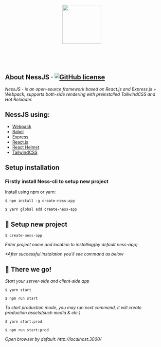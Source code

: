 <p align="center">
  <a href="https://nessjs.org">
		<br/><br/><br/><br/><br/>
    <img src="https://user-images.githubusercontent.com/106757584/175770221-a634f207-c3de-4afc-991c-d2fb32953941.png" height="128">
		<br/><br/><br/><br/><br/>
  </a>
</p>

## About NessJS  &middot; [![GitHub license](https://img.shields.io/badge/license-MIT-blue.svg)](https://github.com/leroywagner/ness.js/license)
<i>NessJS - is an open-source framework based on React.js and Express.js + Webpack, supports both-side rendering with preinstalled TailwindCSS and Hot Reloader.</i>

## NessJS using:
+ [Webpack](https://github.com/webpack/webpack)
+ [Babel](https://github.com/babel/babel)
+ [Express](https://github.com/expressjs/express)
+ [React.js](https://github.com/facebook/create-react-app)
+ [React Helmet](https://github.com/nfl/react-helmet)
+ [TailwindCSS](https://github.com/tailwindlabs/tailwindcss)


## Setup installation
### Firstly install Ness-cli to setup new project
Install using npm or yarn:
```
$ npm install -g create-ness-app
```
```
$ yarn global add create-ness-app
```
<div>

<h2> 🌱 Setup new project</h2>

```
$ create-ness-app
```
<i>Enter project name and location to installing(by default ness-app)</i>

<i>*After successful instalation you'll see command as below</i>

</div>
<div>

<h2 width="100%"> 🌱 There we go! </h2>

<i>Start your server-side and client-side app</i>

``` 
$ yarn start 
```
``` 
$ npm run start 
```

<i>To start production mode, you may run next command, it will create production assets(such media & etc.)</i>


``` 
$ yarn start:prod
```
``` 
$ npm run start:prod
```

<i align="center">Open browser by default: http://localhost:3000/</i>

</div>
